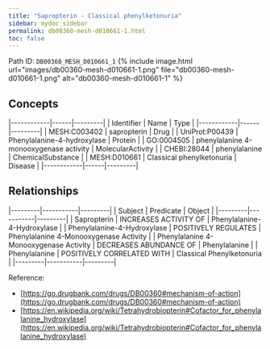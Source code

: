 ```yaml
---
title: "Sapropterin - Classical phenylketonuria"
sidebar: mydoc_sidebar
permalink: db00360-mesh-d010661-1.html
toc: false 
---
```



Path ID: `DB00360_MESH_D010661_1`
{% include image.html url="images/db00360-mesh-d010661-1.png" file="db00360-mesh-d010661-1.png" alt="db00360-mesh-d010661-1" %}

## Concepts

|------------|------|---------|
| Identifier | Name | Type    |
|------------|------|---------|
| MESH:C003402 | sapropterin | Drug |
| UniProt:P00439 | Phenylalanine-4-hydroxylase | Protein |
| GO:0004505 | phenylalanine 4-monooxygenase activity | MolecularActivity |
| CHEBI:28044 | phenylalanine | ChemicalSubstance |
| MESH:D010661 | Classical phenylketonuria | Disease |
|------------|------|---------|

## Relationships

|---------|-----------|---------|
| Subject | Predicate | Object  |
|---------|-----------|---------|
| Sapropterin | INCREASES ACTIVITY OF | Phenylalanine-4-Hydroxylase |
| Phenylalanine-4-Hydroxylase | POSITIVELY REGULATES | Phenylalanine 4-Monooxygenase Activity |
| Phenylalanine 4-Monooxygenase Activity | DECREASES ABUNDANCE OF | Phenylalanine |
| Phenylalanine | POSITIVELY CORRELATED WITH | Classical Phenylketonuria |
|---------|-----------|---------|

Reference: 
  - [https://go.drugbank.com/drugs/DB00360#mechanism-of-action](https://go.drugbank.com/drugs/DB00360#mechanism-of-action)
  - [https://en.wikipedia.org/wiki/Tetrahydrobiopterin#Cofactor_for_phenylalanine_hydroxylase](https://en.wikipedia.org/wiki/Tetrahydrobiopterin#Cofactor_for_phenylalanine_hydroxylase)
